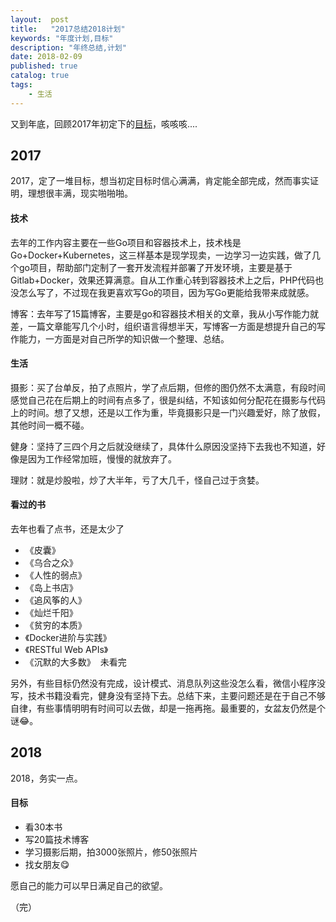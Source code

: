 ```yaml
---
layout:  post
title:   "2017总结2018计划"
keywords: "年度计划,目标"
description: "年终总结,计划"
date: 2018-02-09
published: true
catalog: true
tags:
    - 生活
---
```



又到年底，回顾2017年初定下的[目标](http://bazingafeng.com/2017/02/12/annual-plan/)，咳咳咳....

## 2017
2017，定了一堆目标，想当初定目标时信心满满，肯定能全部完成，然而事实证明，理想很丰满，现实啪啪啪。

#### 技术
去年的工作内容主要在一些Go项目和容器技术上，技术栈是Go+Docker+Kubernetes，这三样基本是现学现卖，一边学习一边实践，做了几个go项目，帮助部门定制了一套开发流程并部署了开发环境，主要是基于Gitlab+Docker，效果还算满意。自从工作重心转到容器技术上之后，PHP代码也没怎么写了，不过现在我更喜欢写Go的项目，因为写Go更能给我带来成就感。

博客：去年写了15篇博客，主要是go和容器技术相关的文章，我从小写作能力就差，一篇文章能写几个小时，组织语言得想半天，写博客一方面是想提升自己的写作能力，一方面是对自己所学的知识做一个整理、总结。

#### 生活
摄影：买了台单反，拍了点照片，学了点后期，但修的图仍然不太满意，有段时间感觉自己花在后期上的时间有点多了，很是纠结，不知该如何分配花在摄影与代码上的时间。想了又想，还是以工作为重，毕竟摄影只是一门兴趣爱好，除了放假，其他时间一概不碰。

健身：坚持了三四个月之后就没继续了，具体什么原因没坚持下去我也不知道，好像是因为工作经常加班，慢慢的就放弃了。

理财：就是炒股啦，炒了大半年，亏了大几千，怪自己过于贪婪。

#### 看过的书
去年也看了点书，还是太少了
* 《皮囊》
* 《乌合之众》
* 《人性的弱点》
* 《岛上书店》
* 《追风筝的人》
* 《灿烂千阳》
* 《贫穷的本质》
* 《Docker进阶与实践》
* 《RESTful Web APIs》
* 《沉默的大多数》  未看完

另外，有些目标仍然没有完成，设计模式、消息队列这些没怎么看，微信小程序没写，技术书籍没看完，健身没有坚持下去。总结下来，主要问题还是在于自己不够自律，有些事情明明有时间可以去做，却是一拖再拖。最重要的，女盆友仍然是个谜:joy:。

## 2018
2018，务实一点。

#### 目标
* 看30本书
* 写20篇技术博客
* 学习摄影后期，拍3000张照片，修50张照片
* 找女朋友:yum:

愿自己的能力可以早日满足自己的欲望。

（完）
